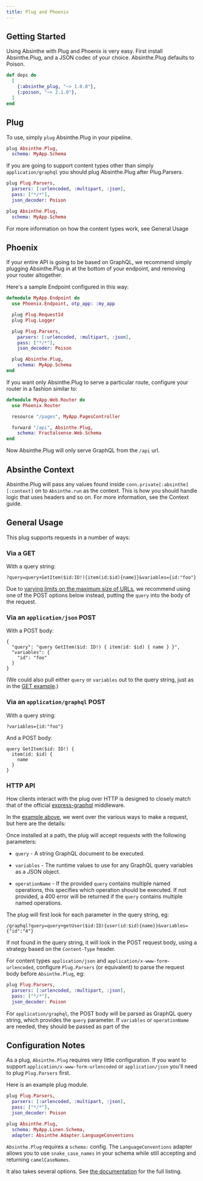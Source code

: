 ```yaml
---
title: Plug and Phoenix
---
```

## Getting Started

Using Absinthe with Plug and Phoenix is very easy. First install Absinthe.Plug,
and a JSON codec of your choice. Absinthe.Plug defaults to Poison.

```elixir
def deps do
  [
    {:absinthe_plug, "~> 1.0.0"},
    {:poison, "~> 2.1.0"},
  ]
end
```

## Plug

To use, simply `plug` Absinthe.Plug in your pipeline.

```elixir
plug Absinthe.Plug,
  schema: MyApp.Schema
```

If you are going to support content types other than simply `application/graphql`
you should plug Absinthe.Plug after Plug.Parsers.

```elixir
plug Plug.Parsers,
  parsers: [:urlencoded, :multipart, :json],
  pass: ["*/*"],
  json_decoder: Poison

plug Absinthe.Plug,
  schema: MyApp.Schema
```

For more information on how the content types work, see General Usage

## Phoenix

If your entire API is going to be based on GraphQL, we recommend simply plugging
Absinthe.Plug in at the bottom of your endpoint, and removing your router altogether.

Here's a sample Endpoint configured in this way:

```elixir
defmodule MyApp.Endpoint do
  use Phoenix.Endpoint, otp_app: :my_app

  plug Plug.RequestId
  plug Plug.Logger

  plug Plug.Parsers,
    parsers: [:urlencoded, :multipart, :json],
    pass: ["*/*"],
    json_decoder: Poison

  plug Absinthe.Plug,
    schema: MyApp.Schema
end
```

If you want only Absinthe.Plug to serve a particular route, configure your router
in a fashion similar to:

```elixir
defmodule MyApp.Web.Router do
  use Phoenix.Router

  resource "/pages", MyApp.PagesController

  forward "/api", Absinthe.Plug,
    schema: Fractalsense.Web.Schema
end
```

Now Absinthe.Plug will only serve GraphQL from the `/api` url.

## Absinthe Context

Absinthe.Plug will pass any values found inside `conn.private[:absinthe][:context]`
on to `Absinthe.run` as the context. This is how you should handle logic that
uses headers and so on. For more information, see the Context guide.

## General Usage
This plug supports requests in a number of ways:

### Via a GET

With a query string:

```
?query=query+GetItem($id:ID!){item(id:$id){name}}&variables={id:"foo"}
```

Due to [varying limits on the maximum size of URLs](http://stackoverflow.com/questions/417142/what-is-the-maximum-length-of-a-url-in-different-browsers),
we recommend using one of the POST options below instead, putting the `query` into the body of the request.

### Via an `application/json` POST

With a POST body:

```
{
  "query": "query GetItem($id: ID!) { item(id: $id) { name } }",
  "variables": {
    "id": "foo"
  }
}
```

(We could also pull either `query` or `variables` out to the query string, just
as in the [GET example](./README.md#via-a-get).)

### Via an `application/graphql` POST

With a query string:

`?variables={id:"foo"}`

And a POST body:

```
query GetItem($id: ID!) {
  item(id: $id) {
    name
  }
}
```

### HTTP API

How clients interact with the plug over HTTP is designed to closely match that
of the official
[express-graphql](https://github.com/graphql/express-graphql) middleware.

In the [example above](./README.md#example), we went over the various ways to
make a request, but here are the details:

Once installed at a path, the plug will accept requests with the
following parameters:

  * `query` - A string GraphQL document to be executed.

  * `variables` - The runtime values to use for any GraphQL query variables
    as a JSON object.

  * `operationName` - If the provided `query` contains multiple named
    operations, this specifies which operation should be executed. If not
    provided, a 400 error will be returned if the `query` contains multiple
    named operations.

The plug will first look for each parameter in the query string, eg:

```
/graphql?query=query+getUser($id:ID){user(id:$id){name}}&variables={"id":"4"}
```

If not found in the query string, it will look in the POST request body, using
a strategy based on the `Content-Type` header.

For content types `application/json` and `application/x-www-form-urlencoded`,
configure `Plug.Parsers` (or equivalent) to parse the request body before `Absinthe.Plug`, eg:

```elixir
plug Plug.Parsers,
  parsers: [:urlencoded, :multipart, :json],
  pass: ["*/*"],
  json_decoder: Poison
```

For `application/graphql`, the POST body will be parsed as GraphQL query string,
which provides the `query` parameter. If `variables` or `operationName` are
needed, they should be passed as part of the

## Configuration Notes

As a plug, `Absinthe.Plug` requires very little configuration. If you want to support
`application/x-www-form-urlencoded` or `application/json` you'll need to plug
`Plug.Parsers` first.

Here is an example plug module.

```elixir
plug Plug.Parsers,
  parsers: [:urlencoded, :multipart, :json],
  pass: ["*/*"],
  json_decoder: Poison

plug Absinthe.Plug,
  schema: MyApp.Linen.Schema,
  adapter: Absinthe.Adapter.LanguageConventions
```

`Absinthe.Plug` requires a `schema:` config. The `LanguageConventions` adapter
allows you to use `snake_case_names` in your schema while still accepting and
returning `camelCaseNames`.

It also takes several options. See [the documentation](https://hexdocs.pm/absinthe_plug/Absinthe.Plug.html#init/1)
for the full listing.
